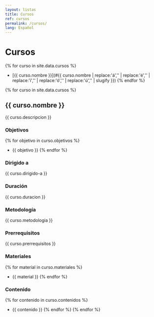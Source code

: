 ```yaml
---
layout: listas
title: Cursos
ref: cursos
permalink: /cursos/
lang: Español
---
```


# Cursos

{% for curso in site.data.cursos %}
  * [{{ curso.nombre }}](#{{ curso.nombre | replace:'á','' | replace:'é','' | replace:'í','' | replace:'ó','' | replace:'ú','' | slugify }})
{% endfor %}

{% for curso in site.data.cursos %}
## {{ curso.nombre }}
{{ curso.descripcion }}

### Objetivos
{% for objetivo in curso.objetivos %}
  * {{ objetivo }}
{% endfor %}

### Dirigido a
{{ curso.dirigido-a }}

### Duración
{{ curso.duracion }}

### Metodología
{{ curso.metodologia }}

### Prerrequisitos
{{ curso.prerrequisitos }}

### Materiales
{% for material in curso.materiales %}
  * {{ material }}
{% endfor %}

### Contenido
{% for contenido in curso.contenidos %}
  * {{ contenido }}
{% endfor %}
{% endfor %}
